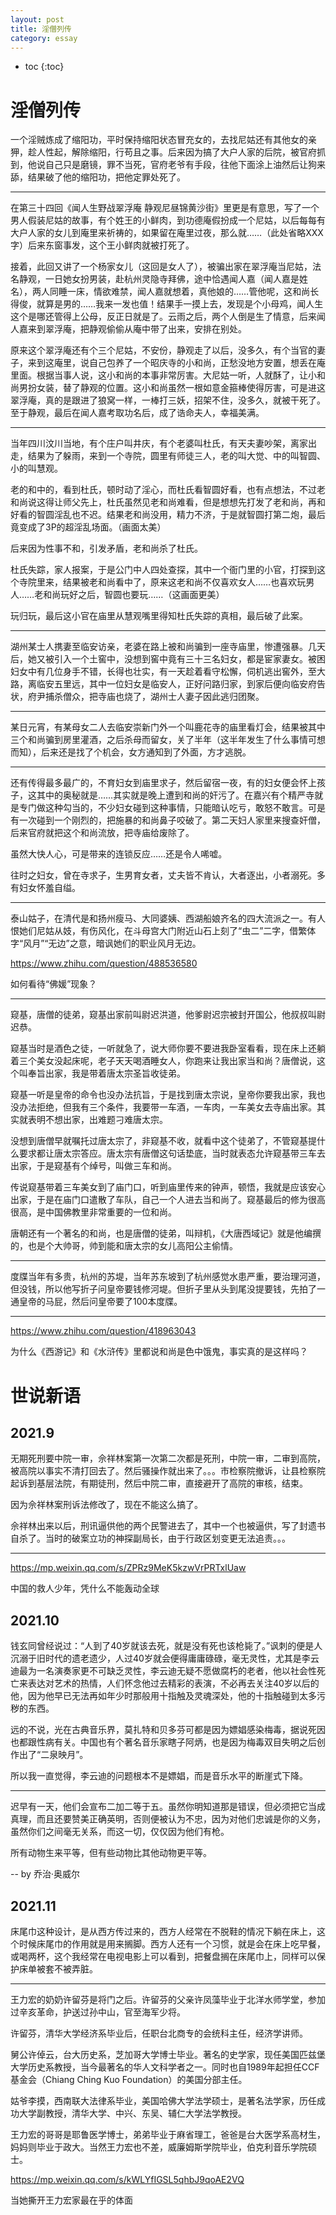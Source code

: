 ```yaml
---
layout: post
title: 淫僧列传
category: essay 
---
```


* toc
{:toc}

# 淫僧列传

一个淫贼炼成了缩阳功，平时保持缩阳状态冒充女的，去找尼姑还有其他女的亲狎，趁人性起，解除缩阳，行苟且之事。后来因为搞了大户人家的后院，被官府抓到，他说自己只是磨镜，罪不当死，官府老爷有手段，往他下面涂上油然后让狗来舔，结果破了他的缩阳功，把他定罪处死了。

---

在第三十四回《闻人生野战翠浮庵 静观尼昼锦黄沙街》里更是有意思，写了一个男人假装尼姑的故事，有个姓王的小鲜肉，到功德庵假扮成一个尼姑，以后每每有大户人家的女儿到庵里来祈祷的，如果留在庵里过夜，那么就……（此处省略XXX字）后来东窗事发，这个王小鲜肉就被打死了。

接着，此回又讲了一个杨家女儿（这回是女人了），被骗出家在翠浮庵当尼姑，法名静观，一日她女扮男装，赴杭州灵隐寺拜佛，途中恰遇闻人嘉（闻人嘉是姓名），两人同睡一床，情欲难禁，闻人嘉就想着，真他娘的……管他呢，这和尚长得俊，就算是男的……我来一发也值！结果手一摸上去，发现是个小母鸡，闻人生这个是哪还管得上公母，反正日就是了。云雨之后，两个人倒是生了情意，后来闻人嘉来到翠浮庵，把静观偷偷从庵中带了出来，安排在别处。

原来这个翠浮庵还有个三个尼姑，不安份，静观走了以后，没多久，有个当官的妻子，来到这庵里，说自己包养了一个昭庆寺的小和尚，正愁没地方安置，想丢在庵里面。根据当事人说，这小和尚的本事非常厉害。大尼姑一听，人就酥了，让小和尚男扮女装，替了静观的位置。这小和尚虽然一根如意金箍棒使得厉害，可是进这翠浮庵，真的是跟进了狼窝一样，一棒打三妖，招架不住，没多久，就被干死了。至于静观，最后在闻人嘉考取功名后，成了诰命夫人，幸福美满。

---

当年四川汶川当地，有个庄户叫井庆，有个老婆叫杜氏，有天夫妻吵架，离家出走，结果为了躲雨，来到一个寺院，圆里有师徒三人，老的叫大觉、中的叫智圆、小的叫慧观。

老的和中的，看到杜氏，顿时动了淫心，而杜氏看智圆好看，也有点想法，不过老和尚说这得让师父先上，杜氏虽然见老和尚难看，但是想想先打发了老和尚，再和好看的智圆淫乱也不迟。结果老和尚没用，精力不济，于是就智圆打第二炮，最后竟变成了3P的超淫乱场面。（画面太美）

后来因为性事不和，引发矛盾，老和尚杀了杜氏。

杜氏失踪，家人报案，于是公门中人四处查探，其中一个衙门里的小官，打探到这个寺院里来，结果被老和尚看中了，原来这老和尚不仅喜欢女人……也喜欢玩男人……老和尚玩好之后，智圆也要玩……（这画面更美）

玩归玩，最后这小官在庙里从慧观嘴里得知杜氏失踪的真相，最后破了此案。

---

湖州某士人携妻至临安访亲，老婆在路上被和尚骗到一座寺庙里，惨遭强暴。几天后，她又被引入一个土窖中，没想到窖中竟有三十三名妇女，都是宦家妻女。被困妇女中有几位身手不错，长得也壮实，有一天趁着看守松懈，伺机逃出窖外，至大路，离临安五里远，其中一位妇女是临安人，正好问路归家，到家后便向临安府告状，府尹捕杀僧众，把寺庙也烧了，湖州士人妻子因此逃归团聚。

---

某日元宵，有某母女二人去临安崇新门外一个叫鹿花寺的庙里看灯会，结果被其中三个和尚骗到房里灌酒，之后杀母而留女，关了半年（这半年发生了什么事情可想而知），后来还是找了个机会，女方通知到了外面，方才逃脱。

---

还有传得最多最广的，不育妇女到庙里求子，然后留宿一夜，有的妇女便会怀上孩子，这其中的奥秘就是……其实就是晚上遭到和尚的奸污了。在嘉兴有个精严寺就是专门做这种勾当的，不少妇女碰到这种事情，只能暗认吃亏，敢怒不敢言。可是有一次碰到一个刚烈的，把施暴的和尚鼻子咬破了。第二天妇人家里来搜查奸僧，后来官府就把这个和尚流放，把寺庙给废除了。

虽然大快人心，可是带来的连锁反应……还是令人唏嘘。

往时之妇女，曾在寺求子，生男育女者，丈夫皆不肯认，大者逐出，小者溺死。多有妇女怀羞自缢。

---

泰山姑子，在清代是和扬州瘦马、大同婆姨、西湖船娘齐名的四大流派之一。有人恨她们尼姑从妓，有伤风化，在斗母宫大门附近山石上刻了“虫二”二字，借繁体字“风月”“无边”之意，暗讽她们的职业风月无边。

https://www.zhihu.com/question/488536580

如何看待“佛媛”现象？

---

窥基，唐僧的徒弟，窥基出家前叫尉迟洪道，他爹尉迟宗被封开国公，他叔叔叫尉迟恭。

窥基当时是酒色之徒，一听就急了，说大师你要不要进我卧室看看，现在床上还躺着三个美女没起床呢，老子天天喝酒睡女人，你跑来让我出家当和尚？唐僧说，这个叫奉旨出家，我是带着唐太宗圣旨收徒弟。

窥基一听是皇帝的命令也没办法抗旨，于是找到唐太宗说，皇帝你要我出家，我也没办法拒绝，但我有三个条件，我要带一车酒，一车肉，一车美女去寺庙出家。其实就表明不想出家，出难题刁难唐太宗。

没想到唐僧早就嘱托过唐太宗了，非窥基不收，就看中这个徒弟了，不管窥基提什么要求都让唐太宗答应。唐太宗有唐僧这句话垫底，当时就表态允许窥基带三车去出家，于是窥基有个绰号，叫做三车和尚。

传说窥基带着三车美女到了庙门口，听到庙里传来的钟声，顿悟，我就是应该安心出家，于是在庙门口遣散了车队，自己一个人进去当和尚了。窥基最后的修为很高很高，是中国佛教里非常重要的一位和尚。

唐朝还有一个著名的和尚，也是唐僧的徒弟，叫辩机，《大唐西域记》就是他编撰的，也是个大帅哥，帅到能和唐太宗的女儿高阳公主偷情。

---

度牒当年有多贵，杭州的苏堤，当年苏东坡到了杭州感觉水患严重，要治理河道，但没钱，所以他写折子问皇帝要钱修河堤。但折子里从头到尾没提要钱，先拍了一通皇帝的马屁，然后问皇帝要了100本度牒。

---

https://www.zhihu.com/question/418963043

为什么《西游记》和《水浒传》里都说和尚是色中饿鬼，事实真的是这样吗？

# 世说新语

## 2021.9

无期死刑要中院一审，佘祥林案第一次第二次都是死刑，中院一审，二审到高院，被高院以事实不清打回去了。然后骚操作就出来了。。。市检察院撤诉，让县检察院起诉到基层法院，有期徒刑，然后中院二审，直接避开了高院的审核，结束。

因为佘祥林案刑诉法修改了，现在不能这么搞了。

佘祥林出来以后，刑讯逼供他的两个民警进去了，其中一个也被逼供，写了封遗书自杀了。当时的破案立功的神探副局长，由于行政区划变更无法追责。。。

---

https://mp.weixin.qq.com/s/ZPRz9MeK5kzwVrPRTxlUaw

中国的救人少年，凭什么不能轰动全球

## 2021.10

钱玄同曾经说过：“人到了40岁就该去死，就是没有死也该枪毙了。”讽刺的便是人沉溺于旧时代的遗老遗少，人过40岁就会便得庸庸碌碌，毫无灵性，尤其是李云迪最为一名演奏家更不可缺乏灵性，李云迪无疑不愿做腐朽的老者，他以社会性死亡来表达对艺术的热情，人们怀念他过去精彩的表演，不必再去关注40岁以后的他，因为他早已无法再如年少时那般用十指触及灵魂深处，他的十指触碰到太多污秽的东西。

远的不说，光在古典音乐界，莫扎特和贝多芬可都是因为嫖娼感染梅毒，据说死因也都跟性病有关。中国也有个著名音乐家瞎子阿炳，也是因为梅毒双目失明之后创作出了“二泉映月”。

所以我一直觉得，李云迪的问题根本不是嫖娼，而是音乐水平的断崖式下降。

---

迟早有一天，他们会宣布二加二等于五。虽然你明知道那是错误，但必须把它当成真理，而且还要赞美正确英明，否则便被认为不忠，因为对他们忠诚是你的义务，虽然你们之间毫无关系，而这一切，仅仅因为他们有枪。

所有动物生来平等，但有些动物比其他动物更平等。

-- by 乔治·奥威尔

## 2021.11

床尾巾这种设计，是从西方传过来的，西方人经常在不脱鞋的情况下躺在床上，这个时候床尾巾的作用就是用来搁脚。西方人还有一个习惯，就是会在床上吃早餐，或喝两杯，这个我经常在电视电影上可以看到，把餐盘搁在床尾巾上，同样可以保护床单被套不被弄脏。

---

王力宏的奶奶许留芬是将门之后。许留芬的父亲许凤藻毕业于北洋水师学堂，参加过辛亥革命，护送过孙中山，官至海军少将。

许留芬，清华大学经济系毕业后，任职台北商专的会统科主任，经济学讲师。

舅公许倬云，台大历史系，芝加哥大学博士毕业。著名的史学家，现任美国匹兹堡大学历史系教授，当今最著名的华人文科学者之一。同时也自1989年起担任CCF基金会（Chiang Ching Kuo Foundation）的美国分部主任。

姑爷李摸，西南联大法律系毕业，美国哈佛大学法学硕士，是著名法学家，历任成功大学副教授，清华大学、中兴、东吴、辅仁大学法学教授。

王力宏的哥哥是耶鲁医学博士，弟弟毕业于麻省理工，爸爸是台大医学系高材生，妈妈则毕业于政大。当然王力宏也不差，威廉姆斯学院毕业，伯克利音乐学院硕士。

https://mp.weixin.qq.com/s/kWLYfIGSL5qhbJ9qoAE2VQ

当她撕开王力宏家最在乎的体面
